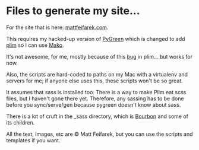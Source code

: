 # Files to generate my site...

For the site that is here: [mattfeifarek.com].

This requires my hacked-up version of [PyGreen] which is changed to add [plim] so I can use [Mako].

It's not awesome, for me, mostly because of this [bug] in plim... but works for now.

Also, the scripts are hard-coded to paths on my Mac with a virtualenv and servers for me; if anyone else uses this, these scripts won't be so great.

It assumes that sass is installed too. There is a way to make Plim eat scss files, but I haven't gone there yet. Therefore, any sassing has to be done before you sync/serve/gen because pygreen doesn't know about sass.

There is a lot of cruft in the _sass directory, which is [Bourbon] and some of its children. 

All the text, images, etc are &copy; Matt Feifarek, but you can use the scripts and templates if you want.

[mattfeifarek.com]: http://mattfeifarek.com
[PyGreen]: https://github.com/mfeif/pygreen
[plim]: http://plim.readthedocs.org/en/latest/index.html
[Mako]: http://www.makotemplates.org/
[bug]: https://github.com/avanov/Plim/issues/41
[Bourbon]: http://bourbon.io

